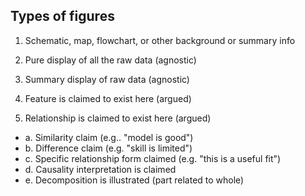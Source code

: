 ## Types of figures 

1. Schematic, map, flowchart, or other background or summary info

1. Pure display of all the raw data (agnostic)

1. Summary display of raw data (agnostic) 

1. Feature is claimed to exist here (argued) 

1. Relationship is claimed to exist here (argued) 

  - a. Similarity claim (e.g.. "model is good") 
  - b. Difference claim (e.g. "skill is limited") 
  - c. Specific relationship form claimed (e.g. "this is a useful fit") 
  - d. Causality interpretation is claimed 
  - e. Decomposition is illustrated (part related to whole) 
 
 
